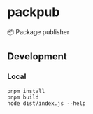 # packpub

📦 Package publisher

## Development

### Local

```
pnpm install
pnpm build
node dist/index.js --help
```
